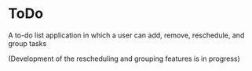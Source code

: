 # ToDo
A to-do list application in which a user can add, remove, reschedule, and group tasks

(Development of the rescheduling and grouping features is in progress)
